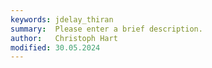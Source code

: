 ```yaml
---
keywords: jdelay_thiran
summary:  Please enter a brief description.
author:   Christoph Hart
modified: 30.05.2024
---
```

  
